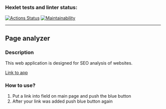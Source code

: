 ### Hexlet tests and linter status:
[![Actions Status](https://github.com/Osayanny/python-project-83/actions/workflows/hexlet-check.yml/badge.svg)](https://github.com/Osayanny/python-project-83/actions)
[![Maintainability](https://api.codeclimate.com/v1/badges/3c9bb41e1b4a1a91dbac/maintainability)](https://codeclimate.com/github/Osayanny/python-project-83/maintainability)

---

## Page analyzer

### Description

This web application is designed for SEO analysis of websites.

[Link to app](https://python-project-83-ukz2.onrender.com)

### How to use?

1. Put a link into field on main page and push the blue button
2. After your link was added push blue button again